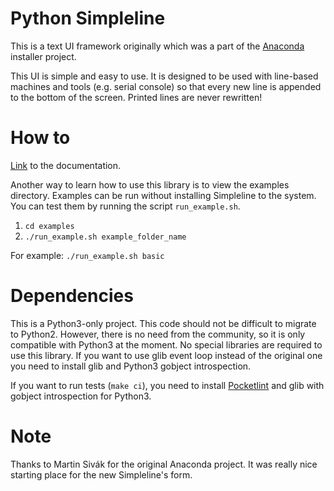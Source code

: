 Python Simpleline
=================

This is a text UI framework originally which was a part of the
[Anaconda](https://github.com/rhinstaller/anaconda) installer project.

This UI is simple and easy to use. It is designed to be used with line-based
machines and tools (e.g. serial console) so that every new line is appended
to the bottom of the screen. Printed lines are never rewritten!

How to
======

[Link](https://python-simpleline.readthedocs.io) to the documentation.

Another way to learn how to use this library is to view the examples directory.
Examples can be run without installing Simpleline to the system. You can test
them by running the script `run_example.sh`.

1. `cd examples`
2. `./run_example.sh example_folder_name`

For example:
`./run_example.sh basic`

Dependencies
============

This is a Python3-only project. This code should not be difficult to migrate to
Python2. However, there is no need from the community, so it is only compatible
with Python3 at the moment.
No special libraries are required to use this library. If you want to use glib
event loop instead of the original one you need to install glib and Python3
gobject introspection.

If you want to run tests (`make ci`), you need to install
[Pocketlint](https://github.com/rhinstaller/pocketlint) and glib with gobject
introspection for Python3.

Note
====

Thanks to Martin Sivák for the original Anaconda project. It was really nice
starting place for the new Simpleline's form.
